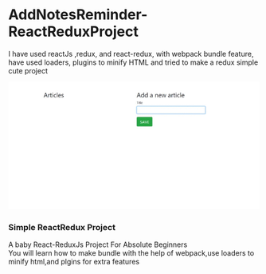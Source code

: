 # AddNotesReminder-ReactReduxProject
I have used reactJs ,redux, and react-redux, with webpack bundle feature, have used loaders, plugins to minify HTML and tried to make a redux simple cute project

![](/gif/vid.gif)


### Simple ReactRedux Project 
A baby React-ReduxJs Project For Absolute Beginners</br>
You will learn how to make bundle with the help of webpack,use loaders to minify html,and plgins for extra features
